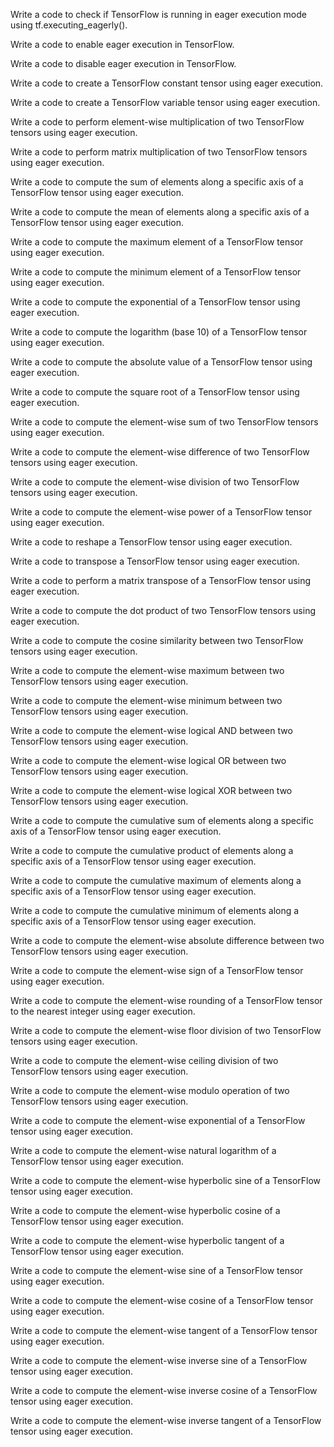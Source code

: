 Write a code to check if TensorFlow is running in eager execution mode using tf.executing_eagerly().

Write a code to enable eager execution in TensorFlow.

Write a code to disable eager execution in TensorFlow.

Write a code to create a TensorFlow constant tensor using eager execution.

Write a code to create a TensorFlow variable tensor using eager execution.

Write a code to perform element-wise multiplication of two TensorFlow tensors using eager execution.

Write a code to perform matrix multiplication of two TensorFlow tensors using eager execution.

Write a code to compute the sum of elements along a specific axis of a TensorFlow tensor using eager execution.

Write a code to compute the mean of elements along a specific axis of a TensorFlow tensor using eager execution.

Write a code to compute the maximum element of a TensorFlow tensor using eager execution.

Write a code to compute the minimum element of a TensorFlow tensor using eager execution.

Write a code to compute the exponential of a TensorFlow tensor using eager execution.

Write a code to compute the logarithm (base 10) of a TensorFlow tensor using eager execution.

Write a code to compute the absolute value of a TensorFlow tensor using eager execution.

Write a code to compute the square root of a TensorFlow tensor using eager execution.

Write a code to compute the element-wise sum of two TensorFlow tensors using eager execution.

Write a code to compute the element-wise difference of two TensorFlow tensors using eager execution.

Write a code to compute the element-wise division of two TensorFlow tensors using eager execution.

Write a code to compute the element-wise power of a TensorFlow tensor using eager execution.

Write a code to reshape a TensorFlow tensor using eager execution.

Write a code to transpose a TensorFlow tensor using eager execution.

Write a code to perform a matrix transpose of a TensorFlow tensor using eager execution.

Write a code to compute the dot product of two TensorFlow tensors using eager execution.

Write a code to compute the cosine similarity between two TensorFlow tensors using eager execution.

Write a code to compute the element-wise maximum between two TensorFlow tensors using eager execution.

Write a code to compute the element-wise minimum between two TensorFlow tensors using eager execution.

Write a code to compute the element-wise logical AND between two TensorFlow tensors using eager execution.

Write a code to compute the element-wise logical OR between two TensorFlow tensors using eager execution.

Write a code to compute the element-wise logical XOR between two TensorFlow tensors using eager execution.

Write a code to compute the cumulative sum of elements along a specific axis of a TensorFlow tensor using eager execution.

Write a code to compute the cumulative product of elements along a specific axis of a TensorFlow tensor using eager execution.

Write a code to compute the cumulative maximum of elements along a specific axis of a TensorFlow tensor using eager execution.

Write a code to compute the cumulative minimum of elements along a specific axis of a TensorFlow tensor using eager execution.

Write a code to compute the element-wise absolute difference between two TensorFlow tensors using eager execution.

Write a code to compute the element-wise sign of a TensorFlow tensor using eager execution.

Write a code to compute the element-wise rounding of a TensorFlow tensor to the nearest integer using eager execution.

Write a code to compute the element-wise floor division of two TensorFlow tensors using eager execution.

Write a code to compute the element-wise ceiling division of two TensorFlow tensors using eager execution.

Write a code to compute the element-wise modulo operation of two TensorFlow tensors using eager execution.

Write a code to compute the element-wise exponential of a TensorFlow tensor using eager execution.

Write a code to compute the element-wise natural logarithm of a TensorFlow tensor using eager execution.

Write a code to compute the element-wise hyperbolic sine of a TensorFlow tensor using eager execution.

Write a code to compute the element-wise hyperbolic cosine of a TensorFlow tensor using eager execution.

Write a code to compute the element-wise hyperbolic tangent of a TensorFlow tensor using eager execution.

Write a code to compute the element-wise sine of a TensorFlow tensor using eager execution.

Write a code to compute the element-wise cosine of a TensorFlow tensor using eager execution.

Write a code to compute the element-wise tangent of a TensorFlow tensor using eager execution.

Write a code to compute the element-wise inverse sine of a TensorFlow tensor using eager execution.

Write a code to compute the element-wise inverse cosine of a TensorFlow tensor using eager execution.

Write a code to compute the element-wise inverse tangent of a TensorFlow tensor using eager execution.